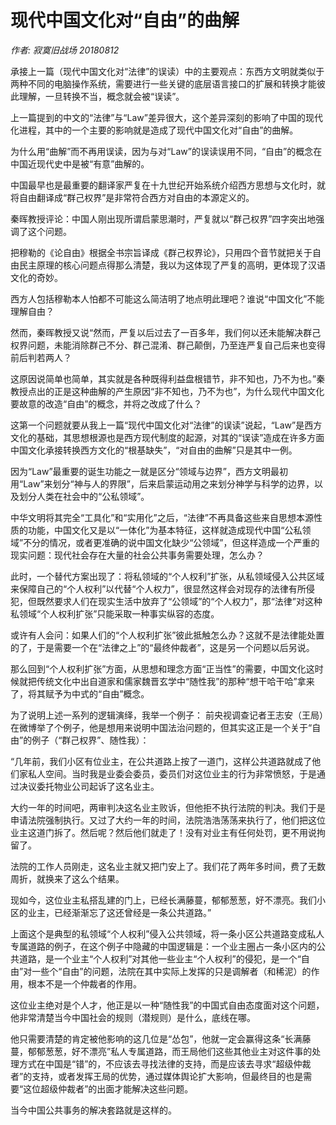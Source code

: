 # 现代中国文化对“自由”的曲解

*作者: 寂寞旧战场 20180812*

承接上一篇（现代中国文化对“法律”的误读）中的主要观点：东西方文明就类似于两种不同的电脑操作系统，需要进行一些关键的底层语言接口的扩展和转换才能彼此理解，一旦转换不当，概念就会被“误读”。

上一篇提到的中文的“法律”与“Law”差异很大，这个差异深刻的影响了中国的现代化进程，其中的一个主要的影响就是造成了现代中国文化对“自由”的曲解。

为什么用“曲解”而不再用误读，因为与对“Law”的误读误用不同，“自由”的概念在中国近现代史中是被“有意”曲解的。

中国最早也是最重要的翻译家严复在十九世纪开始系统介绍西方思想与文化时，就将自由翻译成“群己权界”是非常符合西方对自由的本源定义的。

秦晖教授评论：中国人刚出现所谓启蒙思潮时，严复就以“群己权界”四字突出地强调了这个问题。

把穆勒的《论自由》根据全书宗旨译成《群己权界论》，只用四个音节就把关于自由民主原理的核心问题点得那么清楚，我以为这体现了严复的高明，更体现了汉语文化的奇妙。

西方人包括穆勒本人怕都不可能这么简洁明了地点明此理吧？谁说“中国文化”不能理解自由？

然而，秦晖教授又说“然而，严复以后过去了一百多年，我们何以还未能解决群己权界问题，未能消除群己不分、群己混淆、群己颠倒，乃至连严复自己后来也变得前后判若两人？

这原因说简单也简单，其实就是各种既得利益盘根错节，非不知也，乃不为也。”秦教授点出的正是这种曲解的产生原因“非不知也，乃不为也”，为什么现代中国文化要故意的改造“自由”的概念，并将之改成了什么？

这第一个问题就要从我上一篇“现代中国文化对“法律”的误读”说起，“Law”是西方文化的基础，其思想根源也是西方现代制度的起源，对其的“误读”造成在许多方面中国文化承接转换西方文化的“根基缺失”，“对自由的曲解”只是其中一例。

因为“Law”最重要的诞生功能之一就是区分“领域与边界”，西方文明最初用“Law”来划分“神与人的界限”，后来启蒙运动用之来划分神学与科学的边界，以及划分人类在社会中的“公私领域”。

中华文明将其完全“工具化”和“实用化”之后，“法律”不再具备这些来自思想本源性质的功能，中国文化又是以“一体化”为基本特征，这样就造成现代中国“公私领域”不分的情况，或者更准确的说中国文化缺少“公领域”，但这样造成一个严重的现实问题：现代社会存在大量的社会公共事务需要处理，怎么办？

此时，一个替代方案出现了：将私领域的“个人权利”扩张，从私领域侵入公共区域来保障自己的“个人权利”以代替“个人权力”，很显然这样会对现存的法律有所侵犯，但既然要求人们在现实生活中放弃了“公领域”的“个人权力”，那“法律”对这种私领域“个人权利扩张”只能采取一种事实纵容的态度。

或许有人会问：如果人们的“个人权利扩张”彼此抵触怎么办？这就不是法律能处置的了，于是需要一个在“法律之上”的“最终仲裁者”，这是另一个问题以后另说。

那么回到“个人权利扩张”方面，从思想和理念方面“正当性”的需要，中国文化这时候就把传统文化中出自道家和儒家魏晋玄学中“随性我”的那种“想干哈干哈”拿来了，将其赋予为中式的“自由”概念。

为了说明上述一系列的逻辑演绎，我举一个例子：
前央视调查记者王志安（王局）在微博举了个例子，他是想用来说明中国法治问题的，但其实这正是一个关于“自由”的例子（“群己权界”、随性我）：

“几年前，我们小区有位业主，在公共道路上按了一道门，这样公共道路就成了他们家私人空间。当时我是业委会委员，委员们对这位业主的行为非常愤怒，于是通过决议委托物业公司起诉了这名业主。

大约一年的时间吧，两审判决这名业主败诉，但他拒不执行法院的判决。我们于是申请法院强制执行。又过了大约一年的时间，法院浩浩荡荡来执行了，他们把这位业主这道门拆了。然后呢？然后他们就走了！没有对业主有任何处罚，更不用说拘留了。

法院的工作人员刚走，这名业主就又把门安上了。我们花了两年多时间，费了无数周折，就换来了这么个结果。


现如今，这位业主私搭乱建的门上，已经长满藤蔓，郁郁葱葱，好不漂亮。我们小区的业主，已经渐渐忘了这还曾经是一条公共道路。”

上面这个是典型的私领域“个人权利”侵入公共领域，将一条小区公共道路变成私人专属道路的例子，在这个例子中隐藏的中国逻辑是：一个业主圈占一条小区内的公共道路，是一个业主“个人权利”对其他一些业主“个人权利”的侵犯，是一个“自由”对一些个“自由”的问题，法院在其中实际上发挥的只是调解者（和稀泥）的作用，根本不是一个仲裁者的作用。

这位业主绝对是个人才，他正是以一种“随性我”的中国式自由态度面对这个问题，他非常清楚当今中国社会的规则（潜规则）是什么，底线在哪。

他只需要清楚的肯定被他影响的这几位是“怂包”，他就一定会赢得这条“长满藤蔓，郁郁葱葱，好不漂亮”私人专属道路，而王局他们这些其他业主对这件事的处理方式在中国是“错”的，不应该去寻找法律的支持，而是应该去寻求“超级仲裁者”的支持，或者发挥王局的优势，通过媒体舆论扩大影响，但最终目的也是需要“这位超级仲裁者”的出面才能解决这些问题。

当今中国公共事务的解决套路就是这样的。

